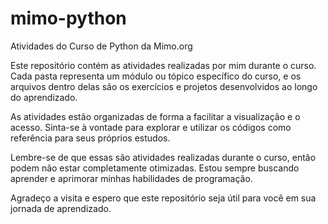 # mimo-python
Atividades do Curso de Python da Mimo.org

Este repositório contém as atividades realizadas por mim durante o curso.
Cada pasta representa um módulo ou tópico específico do curso, e os arquivos dentro delas são os exercícios e projetos desenvolvidos ao longo do aprendizado.

As atividades estão organizadas de forma a facilitar a visualização e o acesso.
Sinta-se à vontade para explorar e utilizar os códigos como referência para seus próprios estudos.

Lembre-se de que essas são atividades realizadas durante o curso, então podem não estar completamente otimizadas. Estou sempre buscando aprender e aprimorar minhas habilidades de programação.

Agradeço a visita e espero que este repositório seja útil para você em sua jornada de aprendizado.


